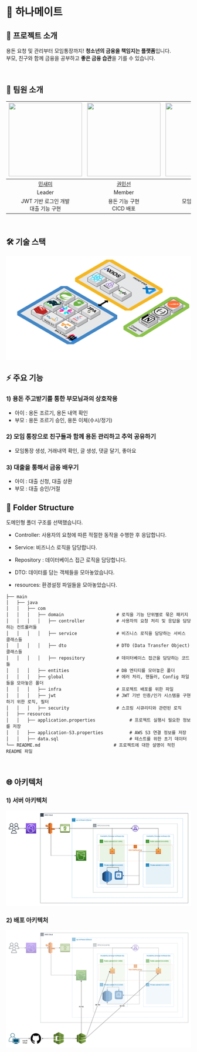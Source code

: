 # 👫 하나메이트

## 💬 프로젝트 소개
용돈 요청 및 관리부터 모임통장까지! <b>청소년의 금융을 책임지는 플랫폼</b>입니다. <br />
부모, 친구와 함께 금융을 공부하고 <b>좋은 금융 습관</b>을 기를 수 있습니다.

<br>

## 🙋 팀원 소개

| <img src="https://github.com/petcu1004.png" width="200" height="200"/> | <img src="https://github.com/helloalpaca.png" width="200" height="200"> | <img src="https://github.com/Ansix1207.png" width="200" height="200"> |
|:----------------------------------------------------------------------:|:-----------------------------------------------------------------------:|:---------------------------------------------------------------------:|
|                  [민새미](https://github.com/petcu1004)                   |                  [권민선](https://github.com/helloalpaca)                  |                  [최안식](https://github.com/Ansix1207)                  |
|                                 Leader                                 |                                 Member                                  |                                Member                                 |
|                     JWT 기반 로그인 개발 <br /> 대출 기능 구현                      |                         용돈 기능 구현 <br /> CICD 배포                         |                       모임통장 기능 구현 <br /> CICD 배포                       |
<br>

## 🛠️ 기술 스택 

<img src="src/main/resources/readme/hanamate_stack.png" alt="stack">

## ⚡ 주요 기능

### 1) 용돈 주고받기를 통한 부모님과의 상호작용
- 아이 : 용돈 조르기, 용돈 내역 확인
- 부모 : 용돈 조르기 승인, 용돈 이체(수시/정기)

### 2) 모임 통장으로 친구들과 함께 용돈 관리하고 추억 공유하기
- 모임통장 생성, 거래내역 확인, 글 생성, 댓글 달기, 좋아요

### 3) 대출을 통해서 금융 배우기
- 아이 : 대출 신청, 대출 상환
- 부모 : 대출 승인/거절

## 📂 Folder Structure

도메인형 폴더 구조를 선택했습니다.

- Controller: 사용자의 요청에 따른 적절한 동작을 수행한 후 응답합니다.

- Service: 비즈니스 로직을 담당합니다. 

- Repository : 데이터베이스 접근 로직을 담당합니다. 

- DTO: 데이터를 담는 객체들을 모아놓았습니다.

- resources: 환경설정 파일들을 모아놓았습니다.

```
├── main
│   ├── java
│   │   ├── com
│   │   │   ├── domain                    # 로직을 기능 단위별로 묶은 패키지
│   │   │   │   ├── controller            # 사용자의 요청 처리 및 응답을 담당하는 컨트롤러들
│   │   │   │   ├── service               # 비즈니스 로직을 담당하는 서비스 클래스들
│   │   │   │   ├── dto                   # DTO (Data Transfer Object) 클래스들
│   │   │   │   ├── repository            # 데이터베이스 접근을 담당하는 코드들
│   │   │   ├── entities                  # DB 엔티티를 모아놓은 폴더
│   │   │   ├── global                    # 에러 처리, 핸들러, Config 파일들을 모아놓은 폴더
│   │   │   ├── infra                     # 프로젝트 배포를 위한 파일
│   │   │   ├── jwt                       # JWT 기반 인증/인가 시스템을 구현하기 위한 로직, 필터
│   │   │   ├── security                  # 스프링 시큐리티와 관련된 로직
│   ├── resources
│   │   ├── application.properties             # 프로젝트 실행시 필요한 정보를 저장
│   │   ├── application-S3.properties          # AWS S3 연결 정보를 저장
│   │   ├── data.sql                           # 테스트를 위한 초기 데이터
└── README.md                            # 프로젝트에 대한 설명이 적힌 README 파일
```

<br>

## 🌐 아키텍처

### 1) 서버 아키텍처
![image](./src/main/resources/readme/hanamate-server-architecture.png)
### 2) 배포 아키텍처
![image](./src/main/resources/readme/hanamate-cicd-architecture.png)
